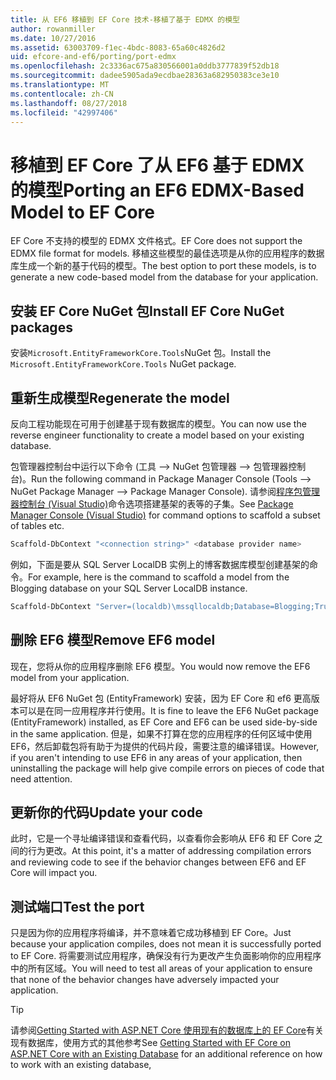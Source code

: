 ```yaml
---
title: 从 EF6 移植到 EF Core 技术-移植了基于 EDMX 的模型
author: rowanmiller
ms.date: 10/27/2016
ms.assetid: 63003709-f1ec-4bdc-8083-65a60c4826d2
uid: efcore-and-ef6/porting/port-edmx
ms.openlocfilehash: 2c3336ac675a830566001a0ddb3777839f52db18
ms.sourcegitcommit: dadee5905ada9ecdbae28363a682950383ce3e10
ms.translationtype: MT
ms.contentlocale: zh-CN
ms.lasthandoff: 08/27/2018
ms.locfileid: "42997406"
---
```

# <a name="porting-an-ef6-edmx-based-model-to-ef-core"></a><span data-ttu-id="1fb6c-102">移植到 EF Core 了从 EF6 基于 EDMX 的模型</span><span class="sxs-lookup"><span data-stu-id="1fb6c-102">Porting an EF6 EDMX-Based Model to EF Core</span></span>

<span data-ttu-id="1fb6c-103">EF Core 不支持的模型的 EDMX 文件格式。</span><span class="sxs-lookup"><span data-stu-id="1fb6c-103">EF Core does not support the EDMX file format for models.</span></span> <span data-ttu-id="1fb6c-104">移植这些模型的最佳选项是从你的应用程序的数据库生成一个新的基于代码的模型。</span><span class="sxs-lookup"><span data-stu-id="1fb6c-104">The best option to port these models, is to generate a new code-based model from the database for your application.</span></span>

## <a name="install-ef-core-nuget-packages"></a><span data-ttu-id="1fb6c-105">安装 EF Core NuGet 包</span><span class="sxs-lookup"><span data-stu-id="1fb6c-105">Install EF Core NuGet packages</span></span>

<span data-ttu-id="1fb6c-106">安装`Microsoft.EntityFrameworkCore.Tools`NuGet 包。</span><span class="sxs-lookup"><span data-stu-id="1fb6c-106">Install the `Microsoft.EntityFrameworkCore.Tools` NuGet package.</span></span>

## <a name="regenerate-the-model"></a><span data-ttu-id="1fb6c-107">重新生成模型</span><span class="sxs-lookup"><span data-stu-id="1fb6c-107">Regenerate the model</span></span>

<span data-ttu-id="1fb6c-108">反向工程功能现在可用于创建基于现有数据库的模型。</span><span class="sxs-lookup"><span data-stu-id="1fb6c-108">You can now use the reverse engineer functionality to create a model based on your existing database.</span></span>

<span data-ttu-id="1fb6c-109">包管理器控制台中运行以下命令 (工具 –> NuGet 包管理器 –> 包管理器控制台)。</span><span class="sxs-lookup"><span data-stu-id="1fb6c-109">Run the following command in Package Manager Console (Tools –> NuGet Package Manager –> Package Manager Console).</span></span> <span data-ttu-id="1fb6c-110">请参阅[程序包管理器控制台 (Visual Studio)](../../core/miscellaneous/cli/powershell.md)命令选项搭建基架的表等的子集。</span><span class="sxs-lookup"><span data-stu-id="1fb6c-110">See [Package Manager Console (Visual Studio)](../../core/miscellaneous/cli/powershell.md) for command options to scaffold a subset of tables etc.</span></span>

``` powershell
Scaffold-DbContext "<connection string>" <database provider name>
```

<span data-ttu-id="1fb6c-111">例如，下面是要从 SQL Server LocalDB 实例上的博客数据库模型创建基架的命令。</span><span class="sxs-lookup"><span data-stu-id="1fb6c-111">For example, here is the command to scaffold a model from the Blogging database on your SQL Server LocalDB instance.</span></span>

``` powershell
Scaffold-DbContext "Server=(localdb)\mssqllocaldb;Database=Blogging;Trusted_Connection=True;" Microsoft.EntityFrameworkCore.SqlServer
```

## <a name="remove-ef6-model"></a><span data-ttu-id="1fb6c-112">删除 EF6 模型</span><span class="sxs-lookup"><span data-stu-id="1fb6c-112">Remove EF6 model</span></span>

<span data-ttu-id="1fb6c-113">现在，您将从你的应用程序删除 EF6 模型。</span><span class="sxs-lookup"><span data-stu-id="1fb6c-113">You would now remove the EF6 model from your application.</span></span>

<span data-ttu-id="1fb6c-114">最好将从 EF6 NuGet 包 (EntityFramework) 安装，因为 EF Core 和 ef6 更高版本可以是在同一应用程序并行使用。</span><span class="sxs-lookup"><span data-stu-id="1fb6c-114">It is fine to leave the EF6 NuGet package (EntityFramework) installed, as EF Core and EF6 can be used side-by-side in the same application.</span></span> <span data-ttu-id="1fb6c-115">但是，如果不打算在您的应用程序的任何区域中使用 EF6，然后卸载包将有助于为提供的代码片段，需要注意的编译错误。</span><span class="sxs-lookup"><span data-stu-id="1fb6c-115">However, if you aren't intending to use EF6 in any areas of your application, then uninstalling the package will help give compile errors on pieces of code that need attention.</span></span>

## <a name="update-your-code"></a><span data-ttu-id="1fb6c-116">更新你的代码</span><span class="sxs-lookup"><span data-stu-id="1fb6c-116">Update your code</span></span>

<span data-ttu-id="1fb6c-117">此时，它是一个寻址编译错误和查看代码，以查看你会影响从 EF6 和 EF Core 之间的行为更改。</span><span class="sxs-lookup"><span data-stu-id="1fb6c-117">At this point, it's a matter of addressing compilation errors and reviewing code to see if the behavior changes between EF6 and EF Core will impact you.</span></span>

## <a name="test-the-port"></a><span data-ttu-id="1fb6c-118">测试端口</span><span class="sxs-lookup"><span data-stu-id="1fb6c-118">Test the port</span></span>

<span data-ttu-id="1fb6c-119">只是因为你的应用程序将编译，并不意味着它成功移植到 EF Core。</span><span class="sxs-lookup"><span data-stu-id="1fb6c-119">Just because your application compiles, does not mean it is successfully ported to EF Core.</span></span> <span data-ttu-id="1fb6c-120">将需要测试应用程序，确保没有行为更改产生负面影响你的应用程序中的所有区域。</span><span class="sxs-lookup"><span data-stu-id="1fb6c-120">You will need to test all areas of your application to ensure that none of the behavior changes have adversely impacted your application.</span></span>

> [!TIP]
> <span data-ttu-id="1fb6c-121">请参阅[Getting Started with ASP.NET Core 使用现有的数据库上的 EF Core](xref:core/get-started/aspnetcore/existing-db)有关现有数据库，使用方式的其他参考</span><span class="sxs-lookup"><span data-stu-id="1fb6c-121">See [Getting Started with EF Core on ASP.NET Core with an Existing Database](xref:core/get-started/aspnetcore/existing-db) for an additional reference on how to work with an existing database,</span></span> 
